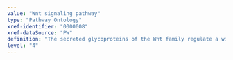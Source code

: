 ```yaml
---
value: "Wnt signaling pathway"
type: "Pathway Ontology"
xref-identifier: "0000008"
xref-dataSource: "PW"
definition: "The secreted glycoproteins of the Wnt family regulate a wide spectrum of developmental processes and they are also playing important roles in the adult organism. Deregulation of Wnt cascades has oncogenic effects and is responsible for tumorigenesis in adults."
level: "4"
---
```

